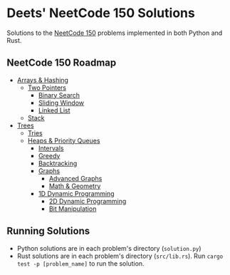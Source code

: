 # Deets' NeetCode 150 Solutions
Solutions to the [NeetCode 150](https://neetcode.io/roadmap) problems implemented in both Python and Rust.

## NeetCode 150 Roadmap
- [Arrays & Hashing](./arrays_and_hashing/)
  - [Two Pointers](./two_pointers/)
    - [Binary Search](./binary_search/)
    - [Sliding Window](./sliding_window/)
    - [Linked List](./linked_list/)
  - [Stack](./stack/)
- [Trees](./trees/)
  - [Tries](./tries/)
  - [Heaps & Priority Queues](./heaps_and_priority_queues/)
    - [Intervals](./intervals/)
    - [Greedy](./greedy/)
    - [Backtracking](./backtracking/)
    - [Graphs](./graphs/)
      - [Advanced Graphs](./advanced_graphs/)
      - [Math & Geometry](./math_and_geometry/)
    - [1D Dynamic Programming](./1d_dynamic_programming/)
      - [2D Dynamic Programming](./2d_dynamic_programming/)
      - [Bit Manipulation](./bit_manipulation/)

## Running Solutions
- Python solutions are in each problem's directory (`solution.py`)
- Rust solutions are in each problem's directory (`src/lib.rs`). Run `cargo test -p [problem_name]` to run the solution.